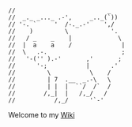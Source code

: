     // 	                        _
    //  _._ _..._ .-',     _.._(`))
    // '-. `     '  /-._.-'    ',/
    //    )         \            '.
    //   / _    _    |             \
    //  |  a    a    /              |
    //  \   .-.                     ;  
    //   '-('' ).-'       ,'       ;
    //      '-;           |      .'
    //         \           \    /
    //         | 7  .__  _.-\   \
    //         | |  |  ``/  /`  /
    //        /,_|  |   /,_/   /
    //           /,_/      '`-'


Welcome to my [Wiki](https://github.com/pezy/blog/wiki)
